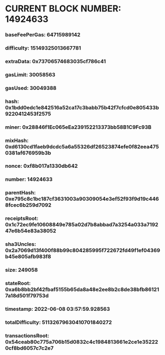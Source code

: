 # CURRENT BLOCK NUMBER: 14924633

### baseFeePerGas: 64715989142
### difficulty: 15149325013667781
### extraData: 0x73706574683035cf786c41
### gasLimit: 30058563
### gasUsed: 30049388
### hash: 0x1bdd0edc1e842516a52ca17c3babb75b42f7cfcd0e805433b9220412453f2575
### miner: 0x28846f1Ec065eEa239152213373bb58B1C9Fc93B
### mixHash: 0xd6130cd1faeb9dcdc5a6a55326df26523874efe0f82eea4750381af676959b3b
### nonce: 0xf8b017a1330db642
### number: 14924633
### parentHash: 0xe795c8c1bc187cf3631003a90309054e3ef52f93f9d19c4468fcec6b259d7092
### receiptsRoot: 0x1c72ec9fe10608849e785a02d7b8abbad7a3254a033a719247e6b54e83a38052
### sha3Uncles: 0x2a7069d13f400f88b99c804285995f722672fd49f1ef04369b45e805afb983f8
### size: 249058
### stateRoot: 0xa6b8bb2bf42fbaf5155b65da8a48e2ee8b2c8de38bfb861217a18d501f79753d
### timestamp: 2022-06-08 03:57:59.928563
### totalDifficulty: 51132679630410701840272
### transactionsRoot: 0x54ceab80c775a706b15d0832c4c1984813661e2ce1e352220cf8bd6057c7c2e7
